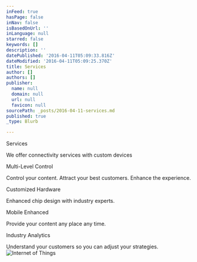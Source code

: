 ```yaml
---
inFeed: true
hasPage: false
inNav: false
isBasedOnUrl: ''
inLanguage: null
starred: false
keywords: []
description: ''
datePublished: '2016-04-11T05:09:33.816Z'
dateModified: '2016-04-11T05:09:25.370Z'
title: Services
author: []
authors: []
publisher:
  name: null
  domain: null
  url: null
  favicon: null
sourcePath: _posts/2016-04-11-services.md
published: true
_type: Blurb

---
```

Services

We offer connectivity services with custom devices

Multi-Level Control

Control your content. Attract your best customers. Enhance the experience. 

Customized Hardware

Enhanced chip design with industry experts.

Mobile Enhanced

Provide your content any place any time.

Industry Analytics

Understand your customers so you can adjust your strategies.
![Internet of Things](https://the-grid-user-content.s3-us-west-2.amazonaws.com/d603e8c9-86c1-4008-9243-b3892451b2e9.png)